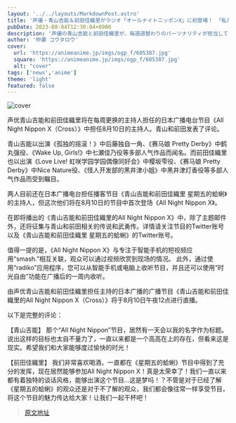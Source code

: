 ```yaml
---
layout: '../../layouts/MarkdownPost.astro'
title: '声優・青山吉能＆前田佳織里がラジオ「オールナイトニッポンX」に初登場！ 「私たちが出演って…夢なのか!?」'
pubDate: 2023-08-04T12:30:04+0900
description: '声優の青山吉能と前田佳織里が、毎週週替わりのパーソナリティが担当しているニッポン放送のラジオ番組『オールナイトニッポンX（クロス）』で、8月10日放送回のパーソナリティを務めることが明らかになった。青山と前田からはコメントが到着した。'
author: '仲瀬 コウタロウ'
cover:
  url: 'https://animeanime.jp/imgs/ogp_f/605387.jpg'
  square: 'https://animeanime.jp/imgs/ogp_f/605387.jpg'
  alt: "cover"
tags: ['news','anime']
theme: 'light'
featured: false
---
```


![cover](https://animeanime.jp/imgs/ogp_f/605387.jpg)

声优青山吉能和前田佳織里将在每周更换的主持人担任的日本广播电台节目《All Night Nippon X（Cross）》中担任8月10日的主持人。青山和前田发表了评论。

青山吉能以出演《孤独的摇滚！》中后藤独自一角、《赛马娘 Pretty Derby》中鹤丸强役、《Wake Up, Girls!》中七瀬佳乃役等多部人气作品而闻名。而前田佳織里也以出演《Love Live! 虹咲学园学园偶像同好会》中樱坂雫役、《赛马娘 Pretty Derby》中Nice Nature役、《怪人开发部的黑井津小姐》中黑井津灯香役等多部人气作品而受到瞩目。

两人目前还在日本广播电台担任播客节目《青山吉能和前田佳織里 星期五的蛤蜊》的主持人，但这次他们将在8月10日的节目中首次登场《All Night Nippon X》。

在即将播出的《青山吉能和前田佳織里的All Night Nippon X》中，除了主题邮件外，还将征集与青山和前田相关的传说和武勇传。详情请关注节目的Twitter账号以及《青山吉能和前田佳織里 星期五的蛤蜊》的Twitter账号。

值得一提的是，《All Night Nippon X》与专注于智能手机的短视频应用“smash.”相互关联，观众可以通过视频欣赏到现场的情况。
此外，通过使用“radiko”应用程序，您可以从智能手机或电脑上收听节目，并且还可以使用“时光自由”功能在广播后的一周内收听。

由声优青山吉能和前田佳織里担任主持的日本广播的广播节目《青山吉能和前田佳織里的All Night Nippon X（Cross）》将于8月10日午夜12点进行直播。

以下是完整的评论：

【青山吉能】
那个“All Night Nippon”节目，居然有一天会以我的名字作为标题。说出这样的目标也太自不量力了，一直以来都是一个高高在上的存在，但看来这是现实。希望我们和大家能够度过愉快的时光！

【前田佳織里】
我们非常喜欢喝酒，一直都在《星期五的蛤蜊》节目中得到了充分的发挥，现在居然能够参加All Night Nippon X！真是太荣幸了！我们一直以来都有着独特的谈话风格，能够出演这个节目...这是梦吗！？不管是对于已经了解《星期五的蛤蜊》的观众还是对于不了解的观众，我们都会像往常一样享受节目，将这个节目的魅力传达给大家！让我们一起干杯吧！

>[原文地址](https://animeanime.jp/article/2023/08/04/79077.html)  